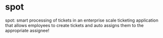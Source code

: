 # spot
spot: smart processing of tickets in an enterprise scale ticketing application that allows employees to create tickets and auto assigns them to the appropriate assignee!
